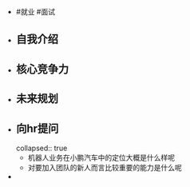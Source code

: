 - #就业 #面试
- ## 自我介绍
- ## 核心竞争力
- ## 未来规划
- ## 向hr提问
  collapsed:: true
	- 机器人业务在小鹏汽车中的定位大概是什么样呢
	- 对要加入团队的新人而言比较重要的能力是什么呢
-